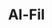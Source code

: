 ---
title: "Al-Fil"
arabic: "الفيل"
no: 105
arabic_no: ١٠٥
ayah: 5
prev: al-humazah
next: quraisy
---